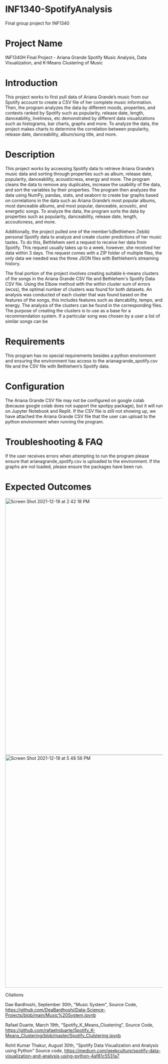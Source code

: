 # INF1340-SpotifyAnalysis
Final group project for INF1340

# Project Name 

INF1340H Final Project - Ariana Grande Spotify Music Analysis, Data Visualization, and K-Means Clustering of Music

# Introduction 

This project works to first pull data of Ariana Grande’s music from our Spotify account to create a CSV file of her complete music information. Then, the program analyzes the data by different moods, properties, and contexts ranked by Spotify such as popularity, release date, length, danceability, liveliness, etc demonstrated by different data visualizations such as histograms, bar charts, graphs and more. To analyze the data, the project makes charts to determine the correlation between popularity, release date, danceability, album/song title, and more. 

# Description 

This project works by accessing Spotify data to retrieve Ariana Grande’s music data and sorting through properties such as album, release date, popularity, danceability, acousticness, energy and more. The program cleans the data to remove any duplicates, increase the usability of the data, and sort the variables by their properties. The program then analyzes the data using NumPy, pandas, stats, and seaborn to create bar graphs based on correlations in the data such as Ariana Grande’s most popular albums, most danceable albums, and most popular, danceable, acoustic, and energetic songs. To analyze the data, the program sorts the data by properties such as popularity, danceability, release date, length, accouticness, and more. 

Additionally, the project pulled one of the member’s(Bethlehem Zebib) personal Spotify data to analyze and create cluster predictions of her music tastes.  To do this, Bethlehem sent a request to receive her data from Spotify.  This request usually takes up to a week, however, she received her data within 3 days. The request comes with a ZIP folder of multiple files, the only data we needed was the three JSON files with Bethlehem’s streaming history.  

The final portion of the project involves creating suitable k-means clusters of the songs in the Ariana Grande CSV file and Bethlehem's Spotify Data CSV file. Using the Elbow method with the within cluster sum of errors (wcss), the optimal number of clusters was found for both datasets. An analysis was conducted of each cluster that was found based on the features of the songs, this includes features such as dancability, tempo, and energy. The analysis of the clusters can be found in the corresponding files. The purpose of creating the clusters is to use as a base for a recommendation system. If a particular song was chosen by a user a list of similar songs can be 

# Requirements 

This program has no special requirements besides a python environment and ensuring the environment has access to the arianagrande_spotify.csv file and the CSV file with Bethlehem’s Spotify data.

# Configuration

The Ariana Grande CSV file may not be configured on google colab (because google colab does not support the spotipy package), but it will run on Jupyter Notebook and Replit. If the CSV file is still not showing up, we have attached the Ariana Grande CSV file that the user can upload to the python environment when running the program. 

# Troubleshooting & FAQ

If the user receives errors when attempting to run the program please ensure that arianagrande_spotify.csv is uploaded to the environment. If the graphs are not loaded, please ensure the packages have been run. 

# Expected Outcomes 
<img width="818" alt="Screen Shot 2021-12-19 at 2 42 18 PM" src="https://user-images.githubusercontent.com/63612469/146693648-326e58de-9cb2-4625-826c-98ddda139797.png">

<img width="742" alt="Screen Shot 2021-12-19 at 5 48 56 PM" src="https://user-images.githubusercontent.com/63612469/146693693-39feaad1-bd79-4c74-b07a-47de17ab9d30.png">




Citations 

Dae Bardhoshi, September 30th, "Music System", Source Code,  https://github.com/DeaBardhoshi/Data-Science-Projects/blob/main/Music%20System.ipynb

Rafael Duarte, March 19th, “Spotify_K_Means_Clustering”, Source Code, 
https://github.com/rafaelnduarte/Spotify_K-Means_Clustering/blob/master/Spotify_Clulstering.ipynb

Rohit Kumar Thakur, August 30th, "Spotify Data Visualization and Analysis using Python" Source code, https://medium.com/geekculture/spotify-data-visualization-and-analysis-using-python-4af81c5531a7

